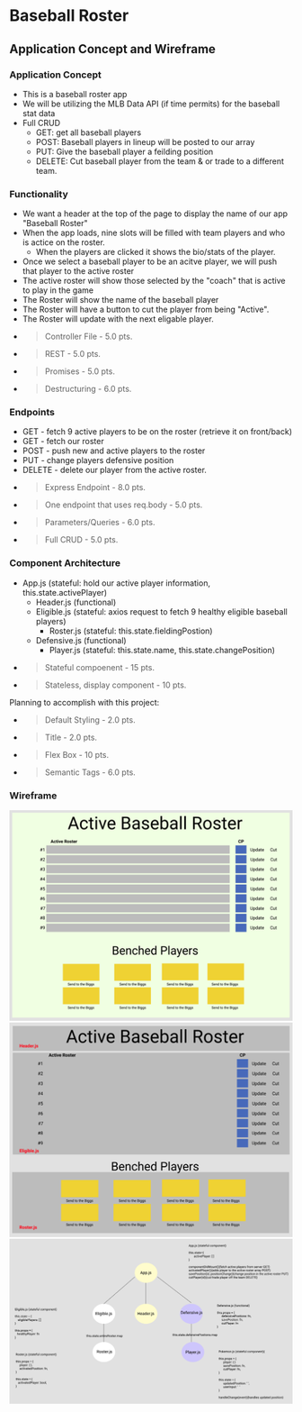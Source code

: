 # Baseball Roster

## Application Concept and Wireframe
### Application Concept
- This is a baseball roster app
- We will be utilizing the MLB Data API (if time permits) for the baseball stat data
- Full CRUD
    - GET: get all baseball players
    - POST: Baseball players in lineup will be posted to our array
    - PUT: Give the baseball player a feilding position 
    - DELETE: Cut baseball player from the team & or trade to a different team. 

### Functionality
- We want a header at the top of the page to display the name of our app "Baseball Roster"
- When the app loads, nine slots will be filled with team players and who is actice on the roster. 
    - When the players are clicked it shows the bio/stats of the player.
- Once we select a baseball player to be an acitve player, we will push that player to the active roster
- The active roster will show those selected by the "coach" that is active to play in the game
- The Roster will show the name of the baseball player
- The Roster will have a button to cut the player from being "Active". 
- The Roster will update with the next eligable player. 

* > Controller File - 5.0 pts. 
* > REST - 5.0 pts.
* > Promises - 5.0 pts. 
* > Destructuring - 6.0 pts. 

### Endpoints
- GET - fetch 9 active players to be on the roster (retrieve it on front/back)
- GET - fetch our roster
- POST - push new and active players to the roster
- PUT - change players defensive position
- DELETE - delete our player from the active roster. 

* > Express Endpoint - 8.0 pts. 
* > One endpoint that uses req.body - 5.0 pts. 
* > Parameters/Queries - 6.0 pts. 
* > Full CRUD - 5.0 pts. 

### Component Architecture
- App.js (stateful: hold our active player information, this.state.activePlayer)
    - Header.js (functional)
    - Eligible.js (stateful: axios request to fetch 9 healthy eligible baseball players)
        - Roster.js (stateful: this.state.fieldingPostion)
    - Defensive.js (functional)
        - Player.js (stateful: this.state.name, this.state.changePosition)

* > Stateful compoenent - 15 pts.
* > Stateless, display component - 10 pts. 

Planning to accomplish with this project:
* > Default Styling - 2.0 pts.
* > Title - 2.0 pts. 
* > Flex Box - 10 pts. 
* > Semantic Tags - 6.0 pts. 

### Wireframe

<img src= "./screenshots/capture1.png">
<img src= "./screenshots/capture2.png">
<img src= "./screenshots/capture3.png">